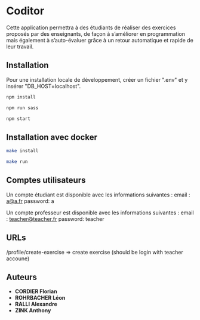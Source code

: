 # Coditor

Cette application permettra à des étudiants de réaliser des exercices proposés par des enseignants, de façon à s’améliorer en programmation mais également à s’auto-évaluer grâce à un retour automatique et rapide de leur travail.

## Installation

Pour une installation locale de développement, créer un fichier ".env" et y insérer "DB_HOST=localhost".

```sh
npm install
```

```sh
npm run sass
```

```sh
npm start
```

## Installation avec docker
```sh
make install 
```

```sh
make run 
```

## Comptes utilisateurs

Un compte étudiant est disponible avec les informations suivantes :
    email : a@a.fr 
    password: a

Un compte professeur est disponible avec les informations suivantes :
    email : teacher@teacher.fr
    password: teacher

## URLs

/profile/create-exercise => create exercise (should be login with teacher accoune)

## Auteurs
* **CORDIER Florian**
* **ROHRBACHER Léon**
* **RALLI Alexandre**
* **ZINK Anthony**
